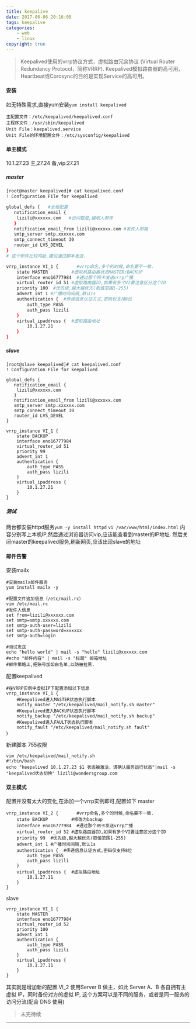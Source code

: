 ```yaml
---
title: keepalive
date: 2017-06-06 20:16:08
tags: keepalive
categories:
    - web
    - linux
copyright: true
---
```


>Keepalived使用的vrrp协议方式，虚拟路由冗余协议 (Virtual Router Redundancy Protocol，简称VRRP).
Keepalived模拟路由器的高可用，Heartbeat或Corosync的目的是实现Service的高可用。

<!--more-->

#### 安装 
如无特殊需求,直接yum安装`yum install keepalived`
```
主配置文件：/etc/keepalived/keepalived.conf
主程序文件：/usr/sbin/keepalived
Unit File：keepalived.service
Unit File的环境配置文件：/etc/sysconfig/keepalived
```
#### 单主模式
10.1.27.23 主,27.24 备,vip:27.21
##### master
```bash
[root@master keepalived]# cat keepalived.conf
! Configuration File for keepalived

global_defs {   #全局配置
   notification_email {
    lizili@xxxxxx.com   #出问题是,接收人邮件
   }
   notification_email_from lizili@xxxxxx.com #发件人邮箱
   smtp_server smtp.xxxxxx.com
   smtp_connect_timeout 30
   router_id LVS_DEVEL
}
# 这个邮件比较鸡肋,建议通过脚本发送.

vrrp_instance VI_1 {       #vrrp命名,多个的时候,命名要不一致.
    state MASTER         #虚拟机路由器状态MASTER/BACKUP
    interface eno16777984  #通过那个网卡发送vrrp广播
    virtual_router_id 51 #虚拟路由器ID,如果有多个VI要注意区分这个ID
    priority 100  #优先级,越大越优先(取值范围1-255)
    advert_int 1 #广播时间间隔,默认1s
    authentication {  #传递信息认证方式,密码仅支持8位
        auth_type PASS  
        auth_pass lizili
    }
    virtual_ipaddress {  #虚拟路由地址
        10.1.27.21
    }
}

```
##### slave
```
[root@slave keepalived]# cat keepalived.conf
! Configuration File for keepalived

global_defs {
   notification_email {
    lizili@xxxxxx.com
   }
   notification_email_from lizili@xxxxxx.com
   smtp_server smtp.xxxxxx.com
   smtp_connect_timeout 30
   router_id LVS_DEVEL
}

vrrp_instance VI_1 {
    state BACKUP
    interface eno16777984
    virtual_router_id 51
    priority 99
    advert_int 1
    authentication {
        auth_type PASS
        auth_pass lizili
    }
    virtual_ipaddress {
        10.1.27.21
    }
}

```
##### 测试
两台都安装httpd服务`yum -y install httpd`
`vi /var/www/html/index.html`
内容分别写上本机IP,然后通过浏览器访问vip,应该能查看到master的IP地址.
然后关闭master的keepalived服务,刷新网页,应该出现slave的地址

#### 邮件告警
安装mailx
```
#安装mailx邮件服务
yum install mailx -y

#配置文件追加信息（/etc/mail.rc）
vim /etc/mail.rc
#发件人信息
set from=lizili@xxxxxx.com
set smtp=smtp.xxxxxx.com
set smtp-auth-user=lizili
set smtp-auth-password=xxxxxx
set smtp-auth=login

#测试发送
echo "hello world" | mail -s "hello" lizili@xxxxxx.com
#echo "邮件内容" | mail -s "标题" 邮箱地址
#邮件策略上,把账号加如白名单,以防被拉黑.
```
配置keepalived
```
#在VRRP实例中虚拟IP下配置添加以下信息
vrrp_instance VI_1 {
    #Keepalived进入MASTER状态执行脚本
    notify_master "/etc/keepalived/mail_notify.sh master"
    #Keepalived进入BACKUP状态执行脚本
    notify_backup "/etc/keepalived/mail_notify.sh backup"
    #Keepalived进入FAULT状态执行脚本
    notify_fault "/etc/keepalived/mail_notify.sh fault"
｝    
```
新建脚本 755权限
```
vim /etc/keepalived/mail_notify.sh
#!/bin/bash
echo "keepalived 10.1.27.23 $1 状态被激活，请确认服务运行状态"|mail -s "keepalived状态切换" lizili@wondersgroup.com
```

#### 双主模式
配置并没有太大的变化,在添加一个vrrp实例即可,配置如下
master
```shell
vrrp_instance VI_2 {       #vrrp命名,多个的时候,命名要不一致.
    state BACKUP         #修改为backup
    interface eno16777984  #通过那个网卡发送vrrp广播
    virtual_router_id 52 #虚拟路由器ID,如果有多个VI要注意区分这个ID
    priority 99  #优先级,越大越优先(取值范围1-255)
    advert_int 1 #广播时间间隔,默认1s
    authentication {  #传递信息认证方式,密码仅支持8位
        auth_type PASS  
        auth_pass lizili
    }
    virtual_ipaddress {  #虚拟路由地址
        10.1.27.11
    }
}

```
slave
```shell
vrrp_instance VI_1 {
    state MASTER
    interface eno16777984
    virtual_router_id 52
    priority 100
    advert_int 1
    authentication {
        auth_type PASS
        auth_pass lizili
    }
    virtual_ipaddress {
        10.1.27.11
    }
}
```
其实就是增加新的配置 VI_2 使用Server B 做主，如此 Server A、B 各自拥有主虚拟 IP，同时备份对方的虚拟 IP, 这个方案可以是不同的服务，或者是同一服务的访问分流(配合 DNS 使用)


>未完待续
___


